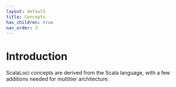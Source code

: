 ```yaml
---
layout: default
title: Concepts
has_children: true
nav_order: 3
---
```


# Introduction
ScalaLoci concepts are derived from the Scala language, with a few additions needed for multitier architecture.